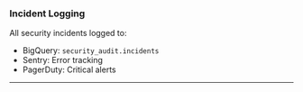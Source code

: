 ### Incident Logging

All security incidents logged to:

- BigQuery: `security_audit.incidents`
- Sentry: Error tracking
- PagerDuty: Critical alerts

---
